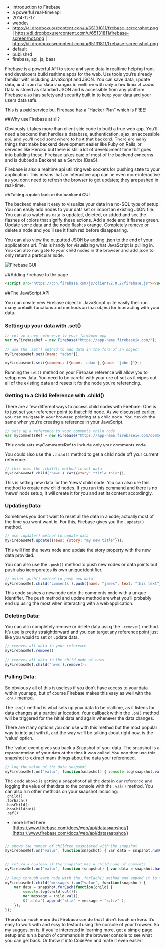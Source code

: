 * Introduction to Firebase
* a powerful real-time api
* 2014-12-17
* webdev
* https://dl.dropboxusercontent.com/u/65131811/firebase-screenshot.png | https://dl.dropboxusercontent.com/u/65131811/firebase-screenshot.png | https://dl.dropboxusercontent.com/u/65131811/firebase-screenshot.png
* default
* published
* firebase, api, js, baas

Firebase is a powerful API to store and sync data in realtime helping front-end developers build realtime apps for the web. Use tools you’re already familiar with including JavaScript and JSON. You can save data, update data, and listen for data changes in realtime with only a few lines of code. Data is stored as standard JSON and is accessible from any platform. Firebase also has safety and security built in to keep your data and your users data safe. 

This is a paid service but Firebase has a “Hacker Plan” which is FREE!

##Why use Firebase at all?

Obviously it takes more than client side code to build a true web app. You’ll need a backend that handles a database, authentication, ajax, an accessible api, and you'll need somewhere to host that backend. There are many things that make backend development easier like Ruby on Rails, or services like Heroku but there is still a lot of development time that goes into building these. Firebase takes care of most of the backend concerns and is dubbed a Backend as a Service (BaaS). 

Firebase is also a realtime api utilizing web sockets for pushing state to your application. This means that an interactive app can be even more interactive as you don’t need to refresh the browser to get updates; they are pushed in real-time. 

##Taking a quick look at the backend GUI

The backend makes it easy to visualize your data in a no-SQL type of setup. You can easily add nodes to your data set or import an existing JSON file.  You can also watch as data is updated, deleted, or added and see the flashes of colors that signify these actions. Add a node and it flashes green. Update some data and the node flashes orange. Completely remove or delete a node and you’ll see it flash red before disappearing. 

You can also view the outputted JSON by adding .json to the end of your applications url. This is handy for visualizing what JavaScript is pulling in. You can also navigate to your child nodes in the browser and add .json to only return a particular node. 

![Firebase GUI](https://dl.dropboxusercontent.com/u/65131811/firebase-screenshot.png)

##Adding Firebase to the page

``` html
<script src="https://cdn.firebase.com/js/client/2.0.2/firebase.js"></script>
```

##The JavaScript API

You can create new Firebase object in JavaScript quite easily then run many prebuilt functions and methods on that object for interacting with your data. 

### Setting up your data with .set()

``` js
// set up a new reference to your firebase app
var myFirebaseRef = new Firebase("https://app-name.firebaseio.com/");
 
// use the .set() method to add data in the form of an object
myFirebaseRef.set({name: "adam"});
 
myFirebaseRef.set({comment: [{name: "adam"},{name: "john"}]});

```
Running the `set()` method on your Firebase reference will allow you to setup new data. You need to be careful with your use of set as it wipes out all of the existing data and resets it for the node you’re referencing. 

### Getting to a Child Reference with .child()

There are a few different ways to access child nodes with Firebase. One is to just set your reference point to that child node. As we discussed earlier, you can navigate in your browser, pointing at a child node. You can do the same when you’re creating a reference in your JavaScript. 

``` js
// sets up a reference to your comments child node
var myCommentsRef = new Firebase("https://app-name.firebaseio.com/comments/");

```
This code sets myCommentsRef to include only your comments node.

You could also use the `.child()` method to get a child node off your current reference. 

``` js
// this uses the .child() method to set data
myFirebaseRef.child('news').set({story: "title this"});
```

This is setting new data for the ‘news’ child node. You can also use this method to create new child nodes. If you run this command and there is no ‘news’ node setup, it will create it for you and set its content accordingly. 


### Updating Data:

Sometimes you don’t want to reset all the data in a node; actually most of the time you wont want to. For this, Firebase gives you the `.update()` method. 

``` js
// use .update() method to update data
myFirebaseRef.update({news: {story: "my new title"}});

```
This will find the news node and update the story property with the new data provided. 

You can also use the `.push()` method to push new nodes or data points but push also incorporates its own unique identifier. 

``` js
// using .push() method to push new data
myFirebaseRef.child('comments').push({name: "james", text: "this text"});

```
This code pushes a new node onto the comments node with a unique identifier. The push method and update method are what you’ll probably end up using the most when interacting with a web application. 

### Deleting Data:

You can also completely remove or delete data using the `.remove()` method. It’s use is pretty straightforward and you can target any reference point just like you would to set or update data. 

``` js
// removes all data in your reference
myFirebaseRef.remove()
 
// removes all data in the child node of news
myFirebaseRef.child('news').remove();

```

### Pulling Data:

So obviously all of this is useless if you don’t have access to your data within your app, but of course Firebase makes this easy as well with the `.on()` method. 

The `.on()` method is what sets up your data to be realtime, as it listens for data changes at a particular location. Your callback within the `.on()` method will be triggered for the initial data and again whenever the data changes. 

There are many options you can use with this method but the most popular way to interact with it, and the way we’ll be talking about right now, is the ‘value’ option. 

The ‘value’ event gives you back a Snapshot of your data. The snapshot is a representation of your data at the time it was called. You can then use this snapshot to extract many things about the data your referenced. 

``` js
// log the value of the data snapshot
myFirebaseRef.on("value", function(snapshot) { console.log(snapshot.val()); });

```

The code above is getting a snapshot of all the data in our reference and logging the value of that data to the console with the `.val()` method. You can also run other methods on your snapshot including:   
`.child()`   
`.forEach()`   
`.hasChild()`   
`.hasChildren()`   
`.ref()`   
* more listed here [https://www.firebase.com/docs/web/api/datasnapshot/](https://www.firebase.com/docs/web/api/datasnapshot/)

``` js

// shows the number of children associated with the snapshot
myFirebaseRef.on("value", function(snapshot) { var data = snapshot.numChildren(); $(".data").html(data); });
 
 
// return a boolean if the snapshot has a child node of comments
myFirebaseRef.on("value", function (snapshot) { var data = snapshot.hasChild('comments'); $(".data").html(data); });
     
// loop through each node with the .forEach() method and append it to the DOM
myFirebaseRef.child('messages').on("value", function(snapshot) { 
	var data = snapshot.forEach(function(child) {
    	console.log(child.val());
    	var message = child.val();
    	$('.data').append("<li>" + message + "</li>" );
	}); 
});

```

There’s so much more that Firebase can do that I didn’t touch on here. It’s easy to work with and easy to testout using the console of your browser. So my suggestion is, if you’re interested in learning more, get a simple page setup and run a bunch of commands in the browser console to see what you can get back. Or throw it into CodePen and make it even easier!
